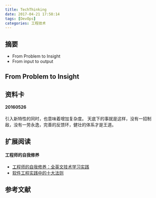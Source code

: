 ```yaml
---
title: TechThinking
date: 2017-04-21 17:58:14
tags: [DevOps]
categories: 工程技术
---
```

## 摘要
- From Problem to Insight
- From input to output

<!--more-->

## From Problem to Insight

## 资料卡

#### 20160526
引入新特性的同时，也意味着增加复杂度。
天底下的事就是这样，没有一招制敌，没有一劳永逸，完善的反馈环，健壮的体系才是王道。

## 扩展阅读

#### 工程师的自我修养

- [工程师的自我修养：全英文技术学习实践](https://riboseyim.com/2017/06/27/Technology-English/)
- [软件工程实践中的十大法则](https://riboseyim.com/2017/07/05/Law-Of-Engineering/)

## 参考文献
